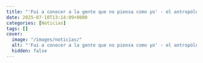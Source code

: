 ```yaml
---
title: "'Fui a conocer a la gente que no piensa como yo' - el antropólogo que recorrió EE.UU. para entender las profundas grietas del país"
date: 2025-07-10T13:14:09+0000
categories: [Noticias]
tags: []
cover:
  image: "/images/noticias/"
  alt: "'Fui a conocer a la gente que no piensa como yo' - el antropólogo que recorrió EE.UU. para entender las profundas grietas del país"
  hidden: false
---
```



